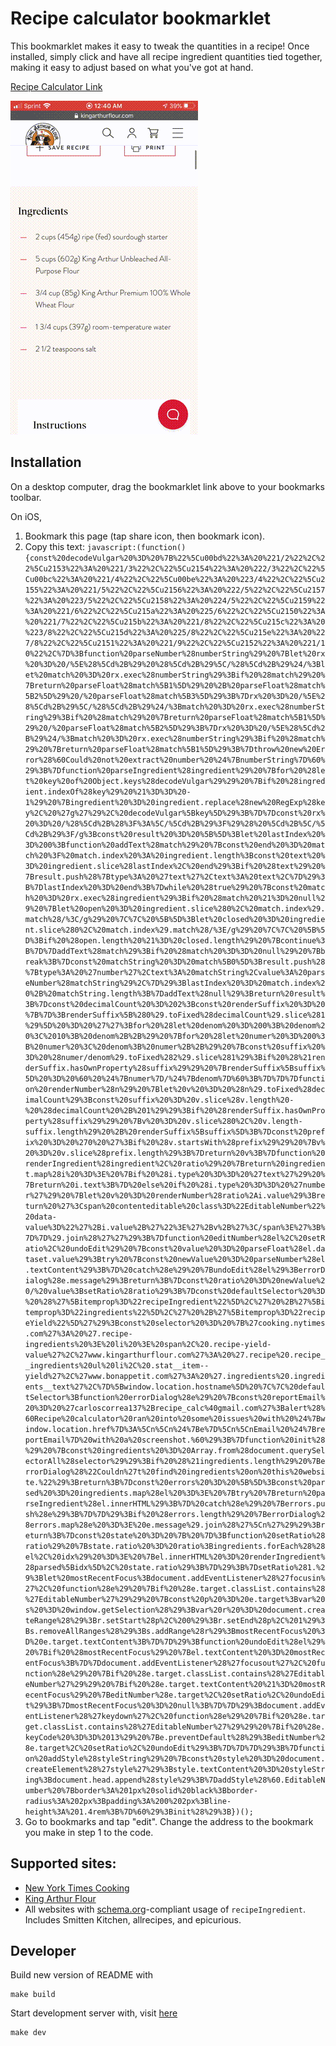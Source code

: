 # Recipe calculator bookmarklet

This bookmarklet makes it easy to tweak the quantities in a recipe! Once installed, simply click and have all recipe ingredient quantities tied together, making it easy to adjust based on what you've got at hand.

[Recipe Calculator Link](javascript:(function(){const%20decodeVulgar%20%3D%20%7B%22%5Cu00bd%22%3A%20%221/2%22%2C%22%5Cu2153%22%3A%20%221/3%22%2C%22%5Cu2154%22%3A%20%222/3%22%2C%22%5Cu00bc%22%3A%20%221/4%22%2C%22%5Cu00be%22%3A%20%223/4%22%2C%22%5Cu2155%22%3A%20%221/5%22%2C%22%5Cu2156%22%3A%20%222/5%22%2C%22%5Cu2157%22%3A%20%223/5%22%2C%22%5Cu2158%22%3A%20%224/5%22%2C%22%5Cu2159%22%3A%20%221/6%22%2C%22%5Cu215a%22%3A%20%225/6%22%2C%22%5Cu2150%22%3A%20%221/7%22%2C%22%5Cu215b%22%3A%20%221/8%22%2C%22%5Cu215c%22%3A%20%223/8%22%2C%22%5Cu215d%22%3A%20%225/8%22%2C%22%5Cu215e%22%3A%20%227/8%22%2C%22%5Cu2151%22%3A%20%221/9%22%2C%22%5Cu2152%22%3A%20%221/10%22%2C%7D%3Bfunction%20parseNumber%28numberString%29%20%7Blet%20rx%20%3D%20/%5E%28%5Cd%2B%29%20%28%5Cd%2B%29%5C/%28%5Cd%2B%29%24/%3Blet%20match%20%3D%20rx.exec%28numberString%29%3Bif%20%28match%29%20%7Breturn%20parseFloat%28match%5B1%5D%29%20%2B%20parseFloat%28match%5B2%5D%29%20/%20parseFloat%28match%5B3%5D%29%3B%7Drx%20%3D%20/%5E%28%5Cd%2B%29%5C/%28%5Cd%2B%29%24/%3Bmatch%20%3D%20rx.exec%28numberString%29%3Bif%20%28match%29%20%7Breturn%20parseFloat%28match%5B1%5D%29%20/%20parseFloat%28match%5B2%5D%29%3B%7Drx%20%3D%20/%5E%28%5Cd%2B%29%24/%3Bmatch%20%3D%20rx.exec%28numberString%29%3Bif%20%28match%29%20%7Breturn%20parseFloat%28match%5B1%5D%29%3B%7Dthrow%20new%20Error%28%60Could%20not%20extract%20number%20%24%7BnumberString%7D%60%29%3B%7Dfunction%20parseIngredient%28ingredient%29%20%7Bfor%20%28let%20key%20of%20Object.keys%28decodeVulgar%29%29%20%7Bif%20%28ingredient.indexOf%28key%29%20%21%3D%3D%20-1%29%20%7Bingredient%20%3D%20ingredient.replace%28new%20RegExp%28key%2C%20%27g%27%29%2C%20decodeVulgar%5Bkey%5D%29%3B%7D%7Dconst%20rx%20%3D%20/%28%5Cd%2B%28%3F%3A%5C/%5Cd%2B%29%3F%29%28%20%5Cd%2B%5C/%5Cd%2B%29%3F/g%3Bconst%20result%20%3D%20%5B%5D%3Blet%20lastIndex%20%3D%200%3Bfunction%20addText%28match%29%20%7Bconst%20end%20%3D%20match%20%3F%20match.index%20%3A%20ingredient.length%3Bconst%20text%20%3D%20ingredient.slice%28lastIndex%2C%20end%29%3Bif%20%28text%29%20%7Bresult.push%28%7Btype%3A%20%27text%27%2Ctext%3A%20text%2C%7D%29%3B%7DlastIndex%20%3D%20end%3B%7Dwhile%20%28true%29%20%7Bconst%20match%20%3D%20rx.exec%28ingredient%29%3Bif%20%28match%20%21%3D%20null%29%20%7Blet%20open%20%3D%20ingredient.slice%280%2C%20match.index%29.match%28/%3C/g%29%20%7C%7C%20%5B%5D%3Blet%20closed%20%3D%20ingredient.slice%280%2C%20match.index%29.match%28/%3E/g%29%20%7C%7C%20%5B%5D%3Bif%20%28open.length%20%21%3D%20closed.length%29%20%7Bcontinue%3B%7D%7DaddText%28match%29%3Bif%20%28match%20%3D%3D%20null%29%20%7Bbreak%3B%7Dconst%20matchString%20%3D%20match%5B0%5D%3Bresult.push%28%7Btype%3A%20%27number%27%2Ctext%3A%20matchString%2Cvalue%3A%20parseNumber%28matchString%29%2C%7D%29%3BlastIndex%20%3D%20match.index%20%2B%20matchString.length%3B%7DaddText%28null%29%3Breturn%20result%3B%7Dconst%20decimalCount%20%3D%202%3Bconst%20renderSuffix%20%3D%20%7B%7D%3BrenderSuffix%5B%280%29.toFixed%28decimalCount%29.slice%281%29%5D%20%3D%20%27%27%3Bfor%20%28let%20denom%20%3D%200%3B%20denom%20%3C%2010%3B%20denom%2B%2B%29%20%7Bfor%20%28let%20numer%20%3D%200%3B%20numer%20%3C%20denom%3B%20numer%2B%2B%29%20%7Bconst%20suffix%20%3D%20%28numer/denom%29.toFixed%282%29.slice%281%29%3Bif%20%28%21renderSuffix.hasOwnProperty%28suffix%29%29%20%7BrenderSuffix%5Bsuffix%5D%20%3D%20%60%20%24%7Bnumer%7D/%24%7Bdenom%7D%60%3B%7D%7D%7Dfunction%20renderNumber%28n%29%20%7Blet%20v%20%3D%20%28n%29.toFixed%28decimalCount%29%3Bconst%20suffix%20%3D%20v.slice%28v.length%20-%20%28decimalCount%20%2B%201%29%29%3Bif%20%28renderSuffix.hasOwnProperty%28suffix%29%29%20%7Bv%20%3D%20v.slice%280%2C%20v.length-suffix.length%29%20%2B%20renderSuffix%5Bsuffix%5D%3B%7Dconst%20prefix%20%3D%20%270%20%27%3Bif%20%28v.startsWith%28prefix%29%29%20%7Bv%20%3D%20v.slice%28prefix.length%29%3B%7Dreturn%20v%3B%7Dfunction%20renderIngredient%28ingredient%2C%20ratio%29%20%7Breturn%20ingredient.map%28i%20%3D%3E%20%7Bif%20%28i.type%20%3D%3D%20%27text%27%29%20%7Breturn%20i.text%3B%7D%20else%20if%20%28i.type%20%3D%3D%20%27number%27%29%20%7Blet%20v%20%3D%20renderNumber%28ratio%2Ai.value%29%3Breturn%20%27%3Cspan%20contenteditable%20class%3D%22EditableNumber%22%20data-value%3D%22%27%2Bi.value%2B%27%22%3E%27%2Bv%2B%27%3C/span%3E%27%3B%7D%7D%29.join%28%27%27%29%3B%7Dfunction%20editNumber%28el%2C%20setRatio%2C%20undoEdit%29%20%7Bconst%20value%20%3D%20parseFloat%28el.dataset.value%29%3Btry%20%7Bconst%20newValue%20%3D%20parseNumber%28el.textContent%29%3B%7D%20catch%28e%29%20%7BundoEdit%28el%29%3BerrorDialog%28e.message%29%3Breturn%3B%7Dconst%20ratio%20%3D%20newValue%20/%20value%3BsetRatio%28ratio%29%3B%7Dconst%20defaultSelector%20%3D%20%28%27%5Bitemprop%3D%22recipeIngredient%22%5D%2C%27%20%2B%27%5Bitemprop%3D%22ingredients%22%5D%2C%27%20%2B%27%5Bitemprop%3D%22recipeYield%22%5D%27%29%3Bconst%20selector%20%3D%20%7B%27cooking.nytimes.com%27%3A%20%27.recipe-ingredients%20%3E%20li%20%3E%20span%2C%20.recipe-yield-value%27%2C%27www.kingarthurflour.com%27%3A%20%27.recipe%20.recipe__ingredients%20ul%20li%2C%20.stat__item--yield%27%2C%27www.bonappetit.com%27%3A%20%27.ingredients%20.ingredients__text%27%2C%7D%5Bwindow.location.hostname%5D%20%7C%7C%20defaultSelector%3Bfunction%20errorDialog%28e%29%20%7Bconst%20reportEmail%20%3D%20%27carloscorrea137%2Brecipe_calc%40gmail.com%27%3Balert%28%60Recipe%20calculator%20ran%20into%20some%20issues%20with%20%24%7Bwindow.location.href%7D%3A%5Cn%5Cn%24%7Be%7D%5Cn%5CnEmail%20%24%7BreportEmail%7D%20with%20a%20screenshot.%60%29%3B%7Dfunction%20init%28%29%20%7Bconst%20ingredients%20%3D%20Array.from%28document.querySelectorAll%28selector%29%29%3Bif%20%28%21ingredients.length%29%20%7BerrorDialog%28%22Couldn%27t%20find%20ingredients%20on%20this%20website.%22%29%3Breturn%3B%7Dconst%20errors%20%3D%20%5B%5D%3Bconst%20parsed%20%3D%20ingredients.map%28el%20%3D%3E%20%7Btry%20%7Breturn%20parseIngredient%28el.innerHTML%29%3B%7D%20catch%28e%29%20%7Berrors.push%28e%29%3B%7D%7D%29%3Bif%20%28errors.length%29%20%7BerrorDialog%28errors.map%28e%20%3D%3E%20e.message%29.join%28%27%5Cn%27%29%29%3Breturn%3B%7Dconst%20state%20%3D%20%7B%20%7D%3Bfunction%20setRatio%28ratio%29%20%7Bstate.ratio%20%3D%20ratio%3Bingredients.forEach%28%28el%2C%20idx%29%20%3D%3E%20%7Bel.innerHTML%20%3D%20renderIngredient%28parsed%5Bidx%5D%2C%20state.ratio%29%3B%7D%29%3B%7DsetRatio%281.%29%3Blet%20mostRecentFocus%3Bdocument.addEventListener%28%27focusin%27%2C%20function%28e%29%20%7Bif%20%28e.target.classList.contains%28%27EditableNumber%27%29%29%20%7Bconst%20p%20%3D%20e.target%3Bvar%20s%20%3D%20window.getSelection%28%29%3Bvar%20r%20%3D%20document.createRange%28%29%3Br.setStart%28p%2C%200%29%3Br.setEnd%28p%2C%201%29%3Bs.removeAllRanges%28%29%3Bs.addRange%28r%29%3BmostRecentFocus%20%3D%20e.target.textContent%3B%7D%7D%29%3Bfunction%20undoEdit%28el%29%20%7Bif%20%28mostRecentFocus%29%20%7Bel.textContent%20%3D%20mostRecentFocus%3B%7D%7Ddocument.addEventListener%28%27focusout%27%2C%20function%28e%29%20%7Bif%20%28e.target.classList.contains%28%27EditableNumber%27%29%29%20%7Bif%20%28e.target.textContent%20%21%3D%20mostRecentFocus%29%20%7BeditNumber%28e.target%2C%20setRatio%2C%20undoEdit%29%3B%7DmostRecentFocus%20%3D%20null%3B%7D%7D%29%3Bdocument.addEventListener%28%27keydown%27%2C%20function%28e%29%20%7Bif%20%28e.target.classList.contains%28%27EditableNumber%27%29%29%20%7Bif%20%28e.keyCode%20%3D%3D%2013%29%20%7Be.preventDefault%28%29%3BeditNumber%28e.target%2C%20setRatio%2C%20undoEdit%29%3B%7D%7D%7D%29%3B%7Dfunction%20addStyle%28styleString%29%20%7Bconst%20style%20%3D%20document.createElement%28%27style%27%29%3Bstyle.textContent%20%3D%20styleString%3Bdocument.head.append%28style%29%3B%7DaddStyle%28%60.EditableNumber%20%7Bborder%3A%201px%20solid%20black%3Bborder-radius%3A%202px%3Bpadding%3A%200%202px%3Bline-height%3A%201.4rem%3B%7D%60%29%3Binit%28%29%3B})();)

![](demo.gif)

## Installation

On a desktop computer, drag the bookmarklet link above to your bookmarks toolbar.

On iOS,
1. Bookmark this page (tap share icon, then bookmark icon).
2. Copy this text: `javascript:(function(){const%20decodeVulgar%20%3D%20%7B%22%5Cu00bd%22%3A%20%221/2%22%2C%22%5Cu2153%22%3A%20%221/3%22%2C%22%5Cu2154%22%3A%20%222/3%22%2C%22%5Cu00bc%22%3A%20%221/4%22%2C%22%5Cu00be%22%3A%20%223/4%22%2C%22%5Cu2155%22%3A%20%221/5%22%2C%22%5Cu2156%22%3A%20%222/5%22%2C%22%5Cu2157%22%3A%20%223/5%22%2C%22%5Cu2158%22%3A%20%224/5%22%2C%22%5Cu2159%22%3A%20%221/6%22%2C%22%5Cu215a%22%3A%20%225/6%22%2C%22%5Cu2150%22%3A%20%221/7%22%2C%22%5Cu215b%22%3A%20%221/8%22%2C%22%5Cu215c%22%3A%20%223/8%22%2C%22%5Cu215d%22%3A%20%225/8%22%2C%22%5Cu215e%22%3A%20%227/8%22%2C%22%5Cu2151%22%3A%20%221/9%22%2C%22%5Cu2152%22%3A%20%221/10%22%2C%7D%3Bfunction%20parseNumber%28numberString%29%20%7Blet%20rx%20%3D%20/%5E%28%5Cd%2B%29%20%28%5Cd%2B%29%5C/%28%5Cd%2B%29%24/%3Blet%20match%20%3D%20rx.exec%28numberString%29%3Bif%20%28match%29%20%7Breturn%20parseFloat%28match%5B1%5D%29%20%2B%20parseFloat%28match%5B2%5D%29%20/%20parseFloat%28match%5B3%5D%29%3B%7Drx%20%3D%20/%5E%28%5Cd%2B%29%5C/%28%5Cd%2B%29%24/%3Bmatch%20%3D%20rx.exec%28numberString%29%3Bif%20%28match%29%20%7Breturn%20parseFloat%28match%5B1%5D%29%20/%20parseFloat%28match%5B2%5D%29%3B%7Drx%20%3D%20/%5E%28%5Cd%2B%29%24/%3Bmatch%20%3D%20rx.exec%28numberString%29%3Bif%20%28match%29%20%7Breturn%20parseFloat%28match%5B1%5D%29%3B%7Dthrow%20new%20Error%28%60Could%20not%20extract%20number%20%24%7BnumberString%7D%60%29%3B%7Dfunction%20parseIngredient%28ingredient%29%20%7Bfor%20%28let%20key%20of%20Object.keys%28decodeVulgar%29%29%20%7Bif%20%28ingredient.indexOf%28key%29%20%21%3D%3D%20-1%29%20%7Bingredient%20%3D%20ingredient.replace%28new%20RegExp%28key%2C%20%27g%27%29%2C%20decodeVulgar%5Bkey%5D%29%3B%7D%7Dconst%20rx%20%3D%20/%28%5Cd%2B%28%3F%3A%5C/%5Cd%2B%29%3F%29%28%20%5Cd%2B%5C/%5Cd%2B%29%3F/g%3Bconst%20result%20%3D%20%5B%5D%3Blet%20lastIndex%20%3D%200%3Bfunction%20addText%28match%29%20%7Bconst%20end%20%3D%20match%20%3F%20match.index%20%3A%20ingredient.length%3Bconst%20text%20%3D%20ingredient.slice%28lastIndex%2C%20end%29%3Bif%20%28text%29%20%7Bresult.push%28%7Btype%3A%20%27text%27%2Ctext%3A%20text%2C%7D%29%3B%7DlastIndex%20%3D%20end%3B%7Dwhile%20%28true%29%20%7Bconst%20match%20%3D%20rx.exec%28ingredient%29%3Bif%20%28match%20%21%3D%20null%29%20%7Blet%20open%20%3D%20ingredient.slice%280%2C%20match.index%29.match%28/%3C/g%29%20%7C%7C%20%5B%5D%3Blet%20closed%20%3D%20ingredient.slice%280%2C%20match.index%29.match%28/%3E/g%29%20%7C%7C%20%5B%5D%3Bif%20%28open.length%20%21%3D%20closed.length%29%20%7Bcontinue%3B%7D%7DaddText%28match%29%3Bif%20%28match%20%3D%3D%20null%29%20%7Bbreak%3B%7Dconst%20matchString%20%3D%20match%5B0%5D%3Bresult.push%28%7Btype%3A%20%27number%27%2Ctext%3A%20matchString%2Cvalue%3A%20parseNumber%28matchString%29%2C%7D%29%3BlastIndex%20%3D%20match.index%20%2B%20matchString.length%3B%7DaddText%28null%29%3Breturn%20result%3B%7Dconst%20decimalCount%20%3D%202%3Bconst%20renderSuffix%20%3D%20%7B%7D%3BrenderSuffix%5B%280%29.toFixed%28decimalCount%29.slice%281%29%5D%20%3D%20%27%27%3Bfor%20%28let%20denom%20%3D%200%3B%20denom%20%3C%2010%3B%20denom%2B%2B%29%20%7Bfor%20%28let%20numer%20%3D%200%3B%20numer%20%3C%20denom%3B%20numer%2B%2B%29%20%7Bconst%20suffix%20%3D%20%28numer/denom%29.toFixed%282%29.slice%281%29%3Bif%20%28%21renderSuffix.hasOwnProperty%28suffix%29%29%20%7BrenderSuffix%5Bsuffix%5D%20%3D%20%60%20%24%7Bnumer%7D/%24%7Bdenom%7D%60%3B%7D%7D%7Dfunction%20renderNumber%28n%29%20%7Blet%20v%20%3D%20%28n%29.toFixed%28decimalCount%29%3Bconst%20suffix%20%3D%20v.slice%28v.length%20-%20%28decimalCount%20%2B%201%29%29%3Bif%20%28renderSuffix.hasOwnProperty%28suffix%29%29%20%7Bv%20%3D%20v.slice%280%2C%20v.length-suffix.length%29%20%2B%20renderSuffix%5Bsuffix%5D%3B%7Dconst%20prefix%20%3D%20%270%20%27%3Bif%20%28v.startsWith%28prefix%29%29%20%7Bv%20%3D%20v.slice%28prefix.length%29%3B%7Dreturn%20v%3B%7Dfunction%20renderIngredient%28ingredient%2C%20ratio%29%20%7Breturn%20ingredient.map%28i%20%3D%3E%20%7Bif%20%28i.type%20%3D%3D%20%27text%27%29%20%7Breturn%20i.text%3B%7D%20else%20if%20%28i.type%20%3D%3D%20%27number%27%29%20%7Blet%20v%20%3D%20renderNumber%28ratio%2Ai.value%29%3Breturn%20%27%3Cspan%20contenteditable%20class%3D%22EditableNumber%22%20data-value%3D%22%27%2Bi.value%2B%27%22%3E%27%2Bv%2B%27%3C/span%3E%27%3B%7D%7D%29.join%28%27%27%29%3B%7Dfunction%20editNumber%28el%2C%20setRatio%2C%20undoEdit%29%20%7Bconst%20value%20%3D%20parseFloat%28el.dataset.value%29%3Btry%20%7Bconst%20newValue%20%3D%20parseNumber%28el.textContent%29%3B%7D%20catch%28e%29%20%7BundoEdit%28el%29%3BerrorDialog%28e.message%29%3Breturn%3B%7Dconst%20ratio%20%3D%20newValue%20/%20value%3BsetRatio%28ratio%29%3B%7Dconst%20defaultSelector%20%3D%20%28%27%5Bitemprop%3D%22recipeIngredient%22%5D%2C%27%20%2B%27%5Bitemprop%3D%22ingredients%22%5D%2C%27%20%2B%27%5Bitemprop%3D%22recipeYield%22%5D%27%29%3Bconst%20selector%20%3D%20%7B%27cooking.nytimes.com%27%3A%20%27.recipe-ingredients%20%3E%20li%20%3E%20span%2C%20.recipe-yield-value%27%2C%27www.kingarthurflour.com%27%3A%20%27.recipe%20.recipe__ingredients%20ul%20li%2C%20.stat__item--yield%27%2C%27www.bonappetit.com%27%3A%20%27.ingredients%20.ingredients__text%27%2C%7D%5Bwindow.location.hostname%5D%20%7C%7C%20defaultSelector%3Bfunction%20errorDialog%28e%29%20%7Bconst%20reportEmail%20%3D%20%27carloscorrea137%2Brecipe_calc%40gmail.com%27%3Balert%28%60Recipe%20calculator%20ran%20into%20some%20issues%20with%20%24%7Bwindow.location.href%7D%3A%5Cn%5Cn%24%7Be%7D%5Cn%5CnEmail%20%24%7BreportEmail%7D%20with%20a%20screenshot.%60%29%3B%7Dfunction%20init%28%29%20%7Bconst%20ingredients%20%3D%20Array.from%28document.querySelectorAll%28selector%29%29%3Bif%20%28%21ingredients.length%29%20%7BerrorDialog%28%22Couldn%27t%20find%20ingredients%20on%20this%20website.%22%29%3Breturn%3B%7Dconst%20errors%20%3D%20%5B%5D%3Bconst%20parsed%20%3D%20ingredients.map%28el%20%3D%3E%20%7Btry%20%7Breturn%20parseIngredient%28el.innerHTML%29%3B%7D%20catch%28e%29%20%7Berrors.push%28e%29%3B%7D%7D%29%3Bif%20%28errors.length%29%20%7BerrorDialog%28errors.map%28e%20%3D%3E%20e.message%29.join%28%27%5Cn%27%29%29%3Breturn%3B%7Dconst%20state%20%3D%20%7B%20%7D%3Bfunction%20setRatio%28ratio%29%20%7Bstate.ratio%20%3D%20ratio%3Bingredients.forEach%28%28el%2C%20idx%29%20%3D%3E%20%7Bel.innerHTML%20%3D%20renderIngredient%28parsed%5Bidx%5D%2C%20state.ratio%29%3B%7D%29%3B%7DsetRatio%281.%29%3Blet%20mostRecentFocus%3Bdocument.addEventListener%28%27focusin%27%2C%20function%28e%29%20%7Bif%20%28e.target.classList.contains%28%27EditableNumber%27%29%29%20%7Bconst%20p%20%3D%20e.target%3Bvar%20s%20%3D%20window.getSelection%28%29%3Bvar%20r%20%3D%20document.createRange%28%29%3Br.setStart%28p%2C%200%29%3Br.setEnd%28p%2C%201%29%3Bs.removeAllRanges%28%29%3Bs.addRange%28r%29%3BmostRecentFocus%20%3D%20e.target.textContent%3B%7D%7D%29%3Bfunction%20undoEdit%28el%29%20%7Bif%20%28mostRecentFocus%29%20%7Bel.textContent%20%3D%20mostRecentFocus%3B%7D%7Ddocument.addEventListener%28%27focusout%27%2C%20function%28e%29%20%7Bif%20%28e.target.classList.contains%28%27EditableNumber%27%29%29%20%7Bif%20%28e.target.textContent%20%21%3D%20mostRecentFocus%29%20%7BeditNumber%28e.target%2C%20setRatio%2C%20undoEdit%29%3B%7DmostRecentFocus%20%3D%20null%3B%7D%7D%29%3Bdocument.addEventListener%28%27keydown%27%2C%20function%28e%29%20%7Bif%20%28e.target.classList.contains%28%27EditableNumber%27%29%29%20%7Bif%20%28e.keyCode%20%3D%3D%2013%29%20%7Be.preventDefault%28%29%3BeditNumber%28e.target%2C%20setRatio%2C%20undoEdit%29%3B%7D%7D%7D%29%3B%7Dfunction%20addStyle%28styleString%29%20%7Bconst%20style%20%3D%20document.createElement%28%27style%27%29%3Bstyle.textContent%20%3D%20styleString%3Bdocument.head.append%28style%29%3B%7DaddStyle%28%60.EditableNumber%20%7Bborder%3A%201px%20solid%20black%3Bborder-radius%3A%202px%3Bpadding%3A%200%202px%3Bline-height%3A%201.4rem%3B%7D%60%29%3Binit%28%29%3B})();`
3. Go to bookmarks and tap "edit". Change the address to the bookmark you make in step 1 to the code.

## Supported sites:

- [New York Times Cooking](https://cooking.nytimes.com/)
- [King Arthur Flour](https://www.kingarthurflour.com/recipes)
- All websites with [schema.org](https://schema.org/)-compliant usage of `recipeIngredient`. Includes Smitten Kitchen, allrecipes, and epicurious.

## Developer

Build new version of README with
```
make build
```

Start development server with, visit [here](http://localhost:8002/test.html)
```
make dev
```

